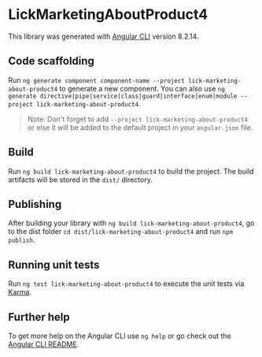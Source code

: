 # LickMarketingAboutProduct4

This library was generated with [Angular CLI](https://github.com/angular/angular-cli) version 8.2.14.

## Code scaffolding

Run `ng generate component component-name --project lick-marketing-about-product4` to generate a new component. You can also use `ng generate directive|pipe|service|class|guard|interface|enum|module --project lick-marketing-about-product4`.
> Note: Don't forget to add `--project lick-marketing-about-product4` or else it will be added to the default project in your `angular.json` file. 

## Build

Run `ng build lick-marketing-about-product4` to build the project. The build artifacts will be stored in the `dist/` directory.

## Publishing

After building your library with `ng build lick-marketing-about-product4`, go to the dist folder `cd dist/lick-marketing-about-product4` and run `npm publish`.

## Running unit tests

Run `ng test lick-marketing-about-product4` to execute the unit tests via [Karma](https://karma-runner.github.io).

## Further help

To get more help on the Angular CLI use `ng help` or go check out the [Angular CLI README](https://github.com/angular/angular-cli/blob/master/README.md).
